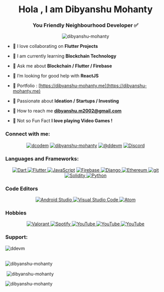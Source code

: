 <h1 align="center">Hola , I am Dibyanshu Mohanty</h1>
<h3 align="center"> You Friendly Neighbourhood Developer ✅</h3>

<p align="center"> <img src="https://komarev.com/ghpvc/?username=dibyanshu-mohanty&label=Profile%20views&color=0e75b6&style=flat" alt="dibyanshu-mohanty" /> </p>

- 🚩 I love collaborating on **Flutter Projects**

- 🚩 I am currently learning **Blockchain Technology**

- 🚩 Ask me about **Blockchain / Flutter / Firebase** 

- 🚩 I’m looking for good help with **ReactJS**

- 🚩 Portfolio : [https://dibyanshu-mohanty.me](https://dibyanshu-mohanty.me)

- 🚩 Passionate about **Ideation / Startups / Investing**

- 🚩 How to reach me **dibyanshu.m2002@gmail.com**

- 🚩 Not so Fun Fact **I love playing Video Games !**

<h3 align="left">Connect with me:</h3>
<p align="center">
<a href="https://twitter.com/dcodem" target="blank"><img align="center" src="https://img.shields.io/badge/Twitter-1DA1F2?style=for-the-badge&logo=twitter&logoColor=white" alt="dcodem"/></a> <a href="https://linkedin.com/in/dibyanshu-mohanty" target="blank"><img align="center" src="https://img.shields.io/badge/LinkedIn-0077B5?style=for-the-badge&logo=linkedin&logoColor=white" alt="dibyanshu-mohanty"/></a> <a href="https://medium.com/@ddevm" target="blank"><img align="center" src="https://img.shields.io/badge/Medium-12100E?style=for-the-badge&logo=medium&logoColor=white" alt="@ddevm"/></a> <a href="https://discordapp.com/users/743505078094397522" target="blank"><img align="center" src="https://img.shields.io/badge/Discord-7289DA?style=for-the-badge&logo=discord&logoColor=white" alt="Discord"/></a>
</p>

<h3 align="left">Languages and Frameworks:</h3>
<p align="center"><a href="https://dart.dev/" target="_blank" rel="noreferrer"><img src="https://img.shields.io/badge/Dart-0175C2?style=for-the-badge&logo=dart&logoColor=white" alt="Dart"/> </a><a href="https://flutter.dev" target="_blank" rel="noreferrer"> <img src="https://img.shields.io/badge/Flutter-02569B?style=for-the-badge&logo=flutter&logoColor=white" alt="Flutter"/> </a> <a href="https://www.w3schools.com/js/" target="_blank" rel="noreferrer"> <img src="https://img.shields.io/badge/JavaScript-323330?style=for-the-badge&logo=javascript&logoColor=F7DF1E" alt="JavaScript"/></a> <a href="https://firebase.google.com" target="_blank" rel="noreferrer"> <img src="https://img.shields.io/badge/firebase-ffca28?style=for-the-badge&logo=firebase&logoColor=black" alt="Firebase"/> </a> <a href="https://www.djangoproject.com/" target="_blank" rel="noreferrer"> <img src="https://img.shields.io/badge/Django-092E20?style=for-the-badge&logo=django&logoColor=green" alt="Django"/> </a> <a href="https://ethereum.org/en/dapps/" target="_blank" rel="noreferrer"> <img src="https://img.shields.io/badge/Ethereum-3C3C3D?style=for-the-badge&logo=Ethereum&logoColor=white" alt="Ethereum"/> </a> <a href="https://git-scm.com/" target="_blank" rel="noreferrer"> <img src="https://img.shields.io/badge/GIT-E44C30?style=for-the-badge&logo=git&logoColor=white" alt="git"/> </a> <a href="https://docs.soliditylang.org/en/v0.8.11/" target="_blank" rel="noreferrer"> <img src="https://img.shields.io/badge/Solidity-e6e6e6?style=for-the-badge&logo=solidity&logoColor=black" alt="Solidity"/> </a> <a href="https://www.python.org/" target="_blank" rel="noreferrer"> <img src="https://img.shields.io/badge/Python-FFD43B?style=for-the-badge&logo=python&logoColor=darkgreen" alt="Python"/> </a></p>

<h3 align = "left"> Code Editors </h3>
<p align = "center" >
<a href = "https://developer.android.com/studio" target = "_blank" rel="noreferrer"> <img src ="https://img.shields.io/badge/Android_Studio-3DDC84?style=for-the-badge&logo=android-studio&logoColor=white" alt="Android Studio"></a><a href = "https://code.visualstudio.com/" target = "_blank" rel="noreferrer"> <img src ="https://img.shields.io/badge/Visual_Studio_Code-0078D4?style=for-the-badge&logo=visual%20studio%20code&logoColor=white" alt="Visual Studio Code"></a><a href = "https://atom.io/" target = "_blank" rel="noreferrer"> <img src ="https://img.shields.io/badge/Atom-66595C?style=for-the-badge&logo=Atom&logoColor=white" alt="Atom"></a>
</p>

<h3 align = "left"> Hobbies</h3>
<p align = "center" >
<a href = "https://playvalorant.com/en-us/" target = "_blank" rel="noreferrer"> <img src ="https://img.shields.io/badge/Riot_Games-D32936?style=for-the-badge&logo=riot-games&logoColor=white" alt="Valorant"></a><a href = "https://www.spotify.com/" target = "_blank" rel="noreferrer"> <img src ="https://img.shields.io/badge/Spotify-1ED760?&style=for-the-badge&logo=spotify&logoColor=white" alt="Spotify"></a><a href = "https://youtube.com" target = "_blank" rel="noreferrer"> <img src ="https://img.shields.io/badge/YouTube-FF0000?style=for-the-badge&logo=youtube&logoColor=white" alt="YouTube"></a><a href = "https://coindcx.com/" target = "_blank" rel="noreferrer"> <img src ="https://img.shields.io/badge/Binance-FCD535?style=for-the-badge&logo=binance&logoColor=white" alt="YouTube"></a><a href = "https://udemy.com" target = "_blank" rel="noreferrer"> <img src ="https://img.shields.io/badge/Udemy-EC5252?style=for-the-badge&logo=Udemy&logoColor=white" alt="YouTube"></a>
</p>

<h3 align="left">Support:</h3>
<p><a href="https://www.buymeacoffee.com/ddevm"> <img align="left" src="https://img.shields.io/badge/Buy_Me_A_Coffee-FFDD00?style=for-the-badge&logo=buy-me-a-coffee&logoColor=black" alt="ddevm" /></a></p>

<br><br>
<p><img align="center" src="https://github-readme-streak-stats.herokuapp.com/?user=dibyanshu-mohanty" alt="dibyanshu-mohanty" /></p>

<p>&nbsp;<img align="center" src="https://github-readme-stats.vercel.app/api?username=dibyanshu-mohanty&show_icons=true&locale=en" alt="dibyanshu-mohanty" /></p>

<p><img align="center" src="https://github-readme-stats.vercel.app/api/top-langs/?username=dibyanshu-mohanty" alt="dibyanshu-mohanty" /></p>
